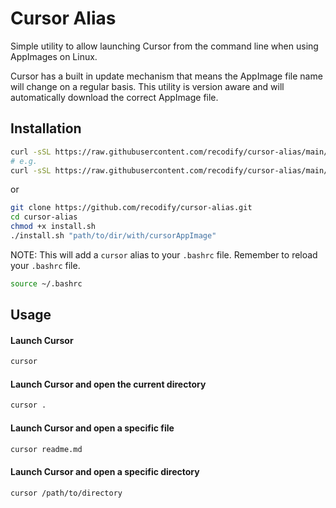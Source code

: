 # Cursor Alias

Simple utility to allow launching Cursor from the command line when using AppImages on Linux.

Cursor has a built in update mechanism that means the AppImage file name will change on a regular basis. This utility is version aware and will automatically download the correct AppImage file.


## Installation

```bash
curl -sSL https://raw.githubusercontent.com/recodify/cursor-alias/main/install.sh | bash -s -- "path/to/dir/with/cursorAppImage"
# e.g.
curl -sSL https://raw.githubusercontent.com/recodify/cursor-alias/main/install.sh | bash -s -- "~/tools"
```

or

```bash
git clone https://github.com/recodify/cursor-alias.git
cd cursor-alias
chmod +x install.sh
./install.sh "path/to/dir/with/cursorAppImage"
```

NOTE: This will add a `cursor` alias to your `.bashrc` file. Remember to reload your `.bashrc` file.

```bash
source ~/.bashrc
```

## Usage

#### Launch Cursor
```bash
cursor
```

#### Launch Cursor and open the current directory
```bash
cursor .
```

#### Launch Cursor and open a specific file
```bash
cursor readme.md
```

#### Launch Cursor and open a specific directory
```bash
cursor /path/to/directory
```
